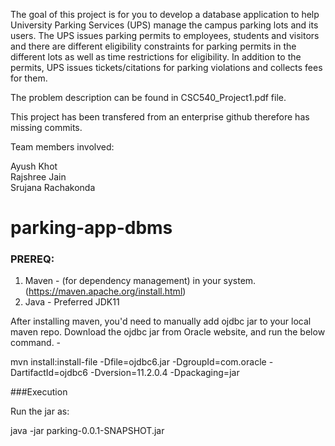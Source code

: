 The goal of this project is for you to develop a database application to help University Parking
Services (UPS) manage the campus parking lots and its users. The UPS issues parking permits
to employees, students and visitors and there are different eligibility constraints for parking
permits in the different lots as well as time restrictions for eligibility. In addition to the permits,
UPS issues tickets/citations for parking violations and collects fees for them.

The problem description can be found in CSC540_Project1.pdf file. 

This project has been transfered from an enterprise github therefore has missing commits. 

Team members involved: 

Ayush Khot  
Rajshree Jain  
Srujana Rachakonda  

# parking-app-dbms

### PREREQ:
1. Maven - (for dependency management) in your system. (https://maven.apache.org/install.html)
2. Java - Preferred JDK11

After installing maven, you'd need to manually add ojdbc jar to your local maven repo.
Download the ojdbc jar from Oracle website, and run the below command. - 

mvn install:install-file -Dfile=ojdbc6.jar  -DgroupId=com.oracle -DartifactId=ojdbc6 -Dversion=11.2.0.4 -Dpackaging=jar


###Execution

Run the jar as:

java -jar parking-0.0.1-SNAPSHOT.jar

